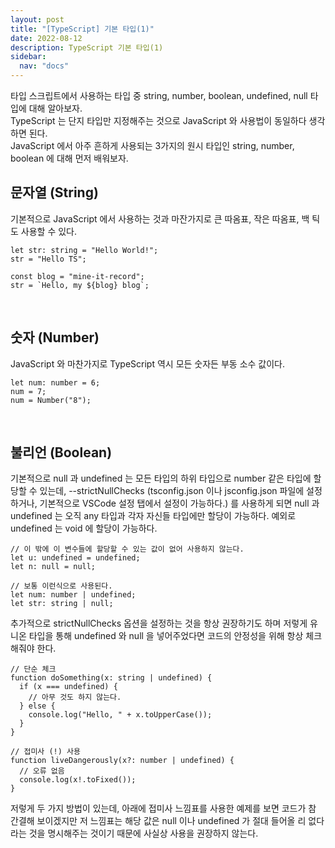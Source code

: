 ```yaml
---
layout: post
title: "[TypeScript] 기본 타입(1)"
date: 2022-08-12
description: TypeScript 기본 타입(1)
sidebar:
  nav: "docs"
---
```


타입 스크립트에서 사용하는 타입 중 string, number, boolean, undefined, null 타입에 대해 알아보자.
<br>
TypeScript 는 단지 타입만 지정해주는 것으로 JavaScript 와 사용법이 동일하다 생각하면 된다.
<br>
JavaScript 에서 아주 흔하게 사용되는 3가지의 원시 타입인 string, number, boolean 에 대해 먼저 배워보자.
<br>

## 문자열 (String)

기본적으로 JavaScript 에서 사용하는 것과 마잔가지로 큰 따옴표, 작은 따옴표, 백 틱도 사용할 수 있다.

```
let str: string = "Hello World!";
str = "Hello TS";

const blog = "mine-it-record";
str = `Hello, my ${blog} blog`;
```

<br>

## 숫자 (Number)

JavaScript 와 마찬가지로 TypeScript 역시 모든 숫자든 부동 소수 값이다.

```
let num: number = 6;
num = 7;
num = Number("8");
```

<br>

## 불리언 (Boolean)

기본적으로 null 과 undefined 는 모든 타입의 하위 타입으로 number 같은 타입에 할당할 수 있는데, --strictNullChecks (tsconfig.json 이나 jsconfig.json 파일에 설정하거나, 기본적으로 VSCode 설정 탭에서 설정이 가능하다.) 를 사용하게 되면 null 과 undefined 는 오직 any 타입과 각자 자신들 타입에만 할당이 가능하다. 예외로 undefined 는 void 에 할당이 가능하다.

```
// 이 밖에 이 변수들에 할당할 수 있는 값이 없어 사용하지 않는다.
let u: undefined = undefined;
let n: null = null;

// 보통 이런식으로 사용된다.
let num: number | undefined;
let str: string | null;
```

추가적으로 strictNullChecks 옵션을 설정하는 것을 항상 권장하기도 하며 저렇게 유니온 타입을 통해 undefined 와 null 을 넣어주었다면 코드의 안정성을 위해 항상 체크해줘야 한다.

```
// 단순 체크
function doSomething(x: string | undefined) {
  if (x === undefined) {
    // 아무 것도 하지 않는다.
  } else {
    console.log("Hello, " + x.toUpperCase());
  }
}

// 접미사 (!) 사용
function liveDangerously(x?: number | undefined) {
  // 오류 없음
  console.log(x!.toFixed());
}
```

저렇게 두 가지 방법이 있는데, 아래에 접미사 느낌표를 사용한 예제를 보면 코드가 참 간결해 보이겠지만 저 느낌표는 해당 값은 null 이나 undefined 가 절대 들어올 리 없다라는 것을 명시해주는 것이기 때문에 사실상 사용을 권장하지 않는다.